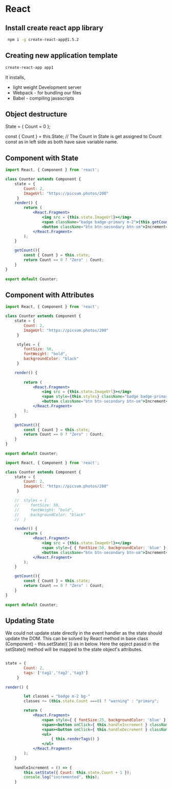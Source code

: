 # React

## Install create react app library

```bash
 npm i -g create-react-app@1.5.2
```

## Creating new application template

```bash
create-react-app app1
```

It installs,

* light weight Development server
* Webpack - for bundling our files
* Babel - compiling javascripts

## Object destructure

State = {
    Count = 0
};

const { Count } = this.State;   // The Count in State is get assigned to Count const as in left side as both have save variable name.

## Component with State

```jsx
import React, { Component } from 'react';

class Counter extends Component {
    state = { 
        Count: 2,
        ImageUrl: "https://picsum.photos/200"
     } 
    render() { 
        return (
            <React.Fragment>
                <img src = {this.state.ImageUrl}></img>
                <span className="badge badge-primary m-2">{this.getCount()}</span>
                <button className="btn btn-secondary btn-sm">Increment</button>
            </React.Fragment>
        );
    }

    getCount(){
        const { Count } = this.state;
        return Count == 0 ? "Zero" : Count;
    }
}
 
export default Counter;
```

## Component with Attributes

```jsx
import React, { Component } from 'react';

class Counter extends Component {
    state = { 
        Count: 2,
        ImageUrl: "https://picsum.photos/200"
     } 

     styles = {
        fontSize: 50,
        fontWeight: "bold",
        backgroundColor: "black"
     }

    render() { 
        
        return (
            <React.Fragment>
                <img src = {this.state.ImageUrl}></img>
                <span style={this.styles} className="badge badge-primary m-2">{this.getCount()}</span>
                <button className="btn btn-secondary btn-sm">Increment</button>
            </React.Fragment>
        );
    }

    getCount(){
        const { Count } = this.state;
        return Count == 0 ? "Zero" : Count;
    }
}
 
export default Counter;
```

```jsx
import React, { Component } from 'react';

class Counter extends Component {
    state = { 
        Count: 2,
        ImageUrl: "https://picsum.photos/200"
     } 

    //  styles = {
    //     fontSize: 50,
    //     fontWeight: "bold",
    //     backgroundColor: "black"
    //  }

    render() { 
        return (
            <React.Fragment>
                <img src = {this.state.ImageUrl}></img>
                <span style={ { fontSize:50, backgroundColor: 'blue' } } className="badge badge-primary m-2">{this.getCount()}</span>
                <button className="btn btn-secondary btn-sm">Increment</button>
            </React.Fragment>
        );
    }

    getCount(){
        const { Count } = this.state;
        return Count == 0 ? "Zero" : Count;
    }
}
 
export default Counter;
```

## Updating State

We could not update state directly in the event handler as the state should update the DOM.  This can be solved by React method in base  class (Component) - this.setState({ }) as in below.  Here the opject passd in the setState() method will be mapped to the state object's attributes.

```jsx

state = { 
        Count: 2,
        tags: ['tag1','tag2','tag3']
     } 
     
render() { 

        let classes = "badge m-2 bg-"
        classes += (this.state.Count ===0) ? "warning" : "primary";

        return (
            <React.Fragment>
                <span style={ { fontSize:25, backgroundColor: 'blue' } } className={classes}>{this.getCount()}</span>
                <span><button onClick={ this.handleIncrement } className="btn btn-secondary btn-sm">Increment</button></span>
                <span><button onClick={ this.handleDecrement } className="btn btn-secondary btn-sm">Decrement</button></span>
                <ul>
                    { this.renderTags() }
                </ul>
            </React.Fragment>
        );
    }
    
    handleIncrement = () => {
        this.setState({ Count: this.state.Count + 1 });
        console.log("incremented", this);
    }
```


